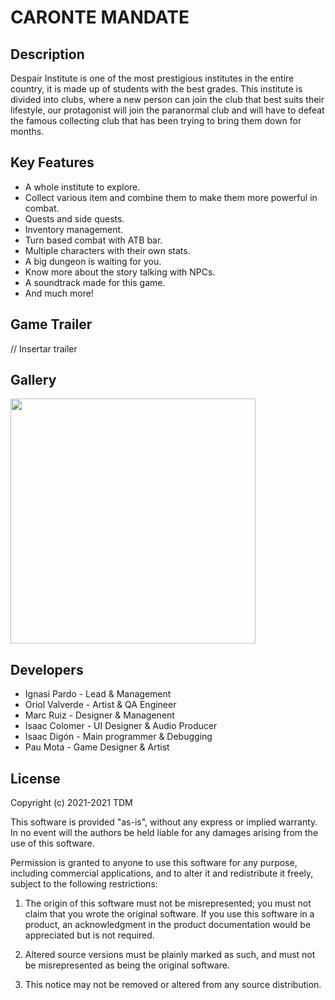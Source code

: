 # CARONTE MANDATE

## Description

Despair Institute is one of the most prestigious institutes in the entire country, it is made up of students with the best grades. This institute is divided into clubs, where a new person can join the club that best suits their lifestyle, our protagonist will join the paranormal club and will have to defeat the famous collecting club that has been trying to bring them down for months.

## Key Features

 - A whole institute to explore.
 - Collect various item and combine them to make them more powerful in combat.
 - Quests and side quests.
 - Inventory management.
 - Turn based combat with ATB bar.
 - Multiple characters with their own stats.
 - A big dungeon is waiting for you.
 - Know more about the story talking with NPCs.
 - A soundtrack made for this game.
 - And much more!

## Game Trailer

// Insertar trailer

## Gallery
<img src="https://cdn.discordapp.com/attachments/811252945915740200/820665484365791272/unknown.png" width="392" heigth="338" />

## Developers

 - Ignasi Pardo - Lead & Management
 - Oriol Valverde - Artist & QA Engineer
 - Marc Ruiz - Designer & Managenent
 - Isaac Colomer - UI Designer & Audio Producer
 - Isaac Digón - Main programmer & Debugging
 - Pau Mota - Game Designer & Artist

## License

Copyright (c) 2021-2021 TDM 

This software is provided "as-is", without any express or implied warranty. In no event will the authors be held liable for any damages arising from the use of this software.

Permission is granted to anyone to use this software for any purpose, including commercial applications, and to alter it and redistribute it freely, subject to the following restrictions:

1. The origin of this software must not be misrepresented; you must not claim that you wrote the original software. If you use this software in a product, an acknowledgment in the product documentation would be appreciated but is not required.

2. Altered source versions must be plainly marked as such, and must not be misrepresented as being the original software.

3. This notice may not be removed or altered from any source distribution.
